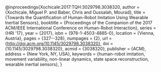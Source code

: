 
@inproceedings{Xochicale:2017:TQH:3029798.3038320,
 author = {Xochicale, Miguel P. and Baber, Chris and Oussalah, Mourad},
 title = {Towards the Quantification of Human-Robot Imitation Using Wearable Inertial Sensors},
 booktitle = {Proceedings of the Companion of the 2017 ACM/IEEE International Conference on Human-Robot Interaction},
 series = {HRI '17},
 year = {2017},
 isbn = {978-1-4503-4885-0},
 location = {Vienna, Austria},
 pages = {327--328},
 numpages = {2},
 url = {http://doi.acm.org/10.1145/3029798.3038320},
 doi = {10.1145/3029798.3038320},
 acmid = {3038320},
 publisher = {ACM},
 address = {New York, NY, USA},
 keywords = {human-robot imitation, movement variability, non-linear dynamics, state space reconstruction, wearable inertial sensors},
} 



